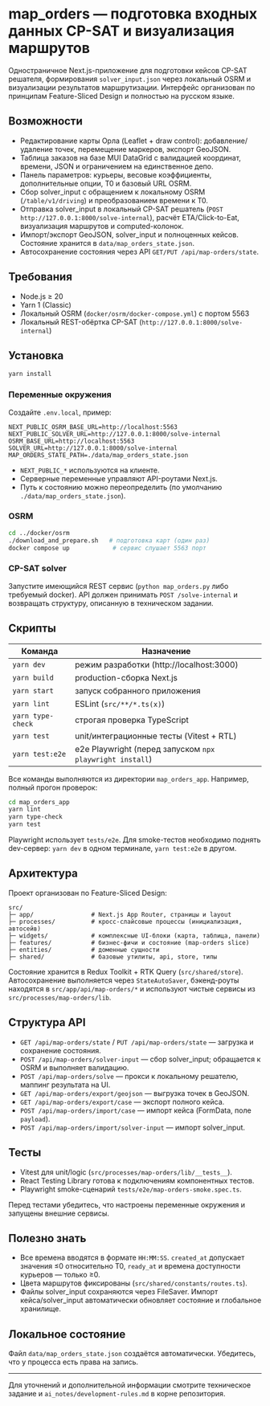 # map_orders — подготовка входных данных CP-SAT и визуализация маршрутов

Одностраничное Next.js-приложение для подготовки кейсов CP-SAT решателя, формирования `solver_input.json` через локальный OSRM и визуализации результатов маршрутизации. Интерфейс организован по принципам Feature-Sliced Design и полностью на русском языке.

## Возможности

- Редактирование карты Орла (Leaflet + draw control): добавление/удаление точек, перемещение маркеров, экспорт GeoJSON.
- Таблица заказов на базе MUI DataGrid с валидацией координат, времени, JSON и ограничением на единственное депо.
- Панель параметров: курьеры, весовые коэффициенты, дополнительные опции, T0 и базовый URL OSRM.
- Сбор solver_input с обращением к локальному OSRM (`/table/v1/driving`) и преобразованием времени к T0.
- Отправка solver_input в локальный CP-SAT решатель (`POST http://127.0.0.1:8000/solve-internal`), расчёт ETA/Click-to-Eat, визуализация маршрутов и computed-колонок.
- Импорт/экспорт GeoJSON, solver_input и полноценных кейсов. Состояние хранится в `data/map_orders_state.json`.
- Автосохранение состояния через API `GET/PUT /api/map-orders/state`.

## Требования

- Node.js ≥ 20
- Yarn 1 (Classic)
- Локальный OSRM (`docker/osrm/docker-compose.yml`) с портом 5563
- Локальный REST-обёртка CP-SAT (`http://127.0.0.1:8000/solve-internal`)

## Установка

```bash
yarn install
```

### Переменные окружения

Создайте `.env.local`, пример:

```
NEXT_PUBLIC_OSRM_BASE_URL=http://localhost:5563
NEXT_PUBLIC_SOLVER_URL=http://127.0.0.1:8000/solve-internal
OSRM_BASE_URL=http://localhost:5563
SOLVER_URL=http://127.0.0.1:8000/solve-internal
MAP_ORDERS_STATE_PATH=./data/map_orders_state.json
```

- `NEXT_PUBLIC_*` используются на клиенте.
- Серверные переменные управляют API-роутами Next.js.
- Путь к состоянию можно переопределить (по умолчанию `./data/map_orders_state.json`).

### OSRM

```bash
cd ../docker/osrm
./download_and_prepare.sh   # подготовка карт (один раз)
docker compose up            # сервис слушает 5563 порт
```

### CP-SAT solver

Запустите имеющийся REST сервис (`python map_orders.py` либо требуемый docker). API должен принимать `POST /solve-internal` и возвращать структуру, описанную в техническом задании.

## Скрипты

| Команда              | Назначение                                   |
|----------------------|-----------------------------------------------|
| `yarn dev`           | режим разработки (http://localhost:3000)      |
| `yarn build`         | production-сборка Next.js                     |
| `yarn start`         | запуск собранного приложения                  |
| `yarn lint`          | ESLint (`src/**/*.ts(x)`)                     |
| `yarn type-check`    | строгая проверка TypeScript                   |
| `yarn test`          | unit/интеграционные тесты (Vitest + RTL)      |
| `yarn test:e2e`      | e2e Playwright (перед запуском `npx playwright install`) |

Все команды выполняются из директории `map_orders_app`. Например, полный прогон проверок:

```bash
cd map_orders_app
yarn lint
yarn type-check
yarn test
```

Playwright использует `tests/e2e`. Для smoke-тестов необходимо поднять dev-сервер: `yarn dev` в одном терминале, `yarn test:e2e` в другом.

## Архитектура

Проект организован по Feature-Sliced Design:

```
src/
├─ app/                # Next.js App Router, страницы и layout
├─ processes/          # кросс-слайсовые процессы (инициализация, автосейв)
├─ widgets/            # комплексные UI-блоки (карта, таблица, панели)
├─ features/           # бизнес-фичи и состояние (map-orders slice)
├─ entities/           # доменные сущности
├─ shared/             # базовые утилиты, api, store, типы
```

Состояние хранится в Redux Toolkit + RTK Query (`src/shared/store`). Автосохранение выполняется через `StateAutoSaver`, бэкенд-роуты находятся в `src/app/api/map-orders/*` и используют чистые сервисы из `src/processes/map-orders/lib`.

## Структура API

- `GET /api/map-orders/state` / `PUT /api/map-orders/state` — загрузка и сохранение состояния.
- `POST /api/map-orders/solver-input` — сбор solver_input; обращается к OSRM и выполняет валидацию.
- `POST /api/map-orders/solve` — прокси к локальному решателю, маппинг результата на UI.
- `GET /api/map-orders/export/geojson` — выгрузка точек в GeoJSON.
- `GET /api/map-orders/export/case` — экспорт полного кейса.
- `POST /api/map-orders/import/case` — импорт кейса (FormData, поле `payload`).
- `POST /api/map-orders/import/solver-input` — импорт solver_input.

## Тесты

- Vitest для unit/logic (`src/processes/map-orders/lib/__tests__`).
- React Testing Library готова к подключениям компонентных тестов.
- Playwright smoke-сценарий `tests/e2e/map-orders-smoke.spec.ts`.

Перед тестами убедитесь, что настроены переменные окружения и запущены внешние сервисы.

## Полезно знать

- Все времена вводятся в формате `HH:MM:SS`. `created_at` допускает значения ≤0 относительно T0, `ready_at` и времена доступности курьеров — только ≥0.
- Цвета маршрутов фиксированы (`src/shared/constants/routes.ts`).
- Файлы solver_input сохраняются через FileSaver. Импорт кейса/solver_input автоматически обновляет состояние и глобальное хранилище.

## Локальное состояние

Файл `data/map_orders_state.json` создаётся автоматически. Убедитесь, что у процесса есть права на запись.

---

Для уточнений и дополнительной информации смотрите техническое задание и `ai_notes/development-rules.md` в корне репозитория.
